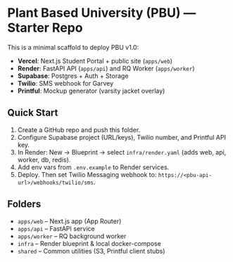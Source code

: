 # Plant Based University (PBU) — Starter Repo

This is a minimal scaffold to deploy PBU v1.0:
- **Vercel**: Next.js Student Portal + public site (`apps/web`)
- **Render**: FastAPI API (`apps/api`) and RQ Worker (`apps/worker`)
- **Supabase**: Postgres + Auth + Storage
- **Twilio**: SMS webhook for Garvey
- **Printful**: Mockup generator (varsity jacket overlay)

## Quick Start
1. Create a GitHub repo and push this folder.
2. Configure Supabase project (URL/keys), Twilio number, and Printful API key.
3. In Render: New → Blueprint → select `infra/render.yaml` (adds web, api, worker, db, redis).
4. Add env vars from `.env.example` to Render services.
5. Deploy. Then set Twilio Messaging webhook to: `https://<pbu-api-url>/webhooks/twilio/sms`.

## Folders
- `apps/web`  – Next.js app (App Router)
- `apps/api`  – FastAPI service
- `apps/worker` – RQ background worker
- `infra`     – Render blueprint & local docker-compose
- `shared`    – Common utilities (S3, Printful client stubs)
